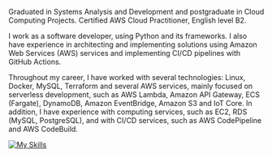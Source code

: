 Graduated in Systems Analysis and Development and postgraduate in Cloud Computing Projects. Certified AWS Cloud Practitioner, English level B2.

I work as a software developer, using Python and its frameworks. I also have experience in architecting and implementing solutions using Amazon Web Services (AWS) services and implementing CI/CD pipelines with GitHub Actions.

Throughout my career, I have worked with several technologies: Linux, Docker, MySQL, Terraform and several AWS services, mainly focused on serverless development, such as AWS Lambda, Amazon API Gateway, ECS (Fargate), DynamoDB, Amazon EventBridge, Amazon S3 and IoT Core. In addition, I have experience with computing services, such as EC2, RDS (MySQL, PostgreSQL), and with CI/CD services, such as AWS CodePipeline and AWS CodeBuild.

[![My Skills](https://skillicons.dev/icons?i=python,django,fastapi,postgresql,aws,github,linux,docker&theme=light)](https://skillicons.dev)
